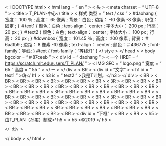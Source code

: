 <！DOCTYPE html>
< html  lang = “ en ” >
< 头 >
    < meta  charset = “ UTF-8 ” >
    < title > T_PLAN-中心</ title >
    < 样式 类型 = “ text / css ” >
        #daohang {
            宽度： 100 ％ ; 高度： 65 像素 ; 背景：白色 ; 边距： -10 像素  -8 像素 ; 职位：固定 ;
        }
        ＃text1 {
            颜色：白色 ; text-align： center ; 字体大小： 200 px ; 行高： 20 px ;
        }
        ＃text2 {
            颜色：白色 ; text-align： center ; 字体大小： 100 px ; 行高： 20 px ;
        }
        #downbox {
            宽度： 101.45 ％ ; 高度： 200 像素 ; 背景：＃6aa1b9 ; 边距： 8 像素  -10 像素 ; text-align： center ; 颜色：＃436775 ; font-family：等线;
        }
        #text { font-family：“等线灯” }
    </ style >
</ head >
< body  bgcolor = “＃87ceeb ” >
    < div  id = “ daohang ” >
       < 一个 HREF = “ https://scratch.mit.edu/users/T_PLAN/ ” > < IMG  SRC = “ logo.png ”     宽度 = “ 65 ” 高度 = “ 55 ” > </ 一 >
    </ div >
    < BR >
    < div  id = “文字” >
        < h1  id = “ text1 ” >嗨</ h1 >
        < h3  id = “ text2 ” >我是T计划。</ h3 >
    </ div >
    < BR > < BR > < BR > < BR > < BR > < BR > < BR > < BR > < BR > < BR > < BR > < BR > < BR > < BR > < BR > < BR > < BR >
    < BR > < BR > < BR > < BR > < BR > < BR > < BR > < BR > < BR > < BR > < BR > < BR > < BR > < BR > < BR > < BR > < BR >
    < BR > < BR > < BR > < BR > < BR > < BR > < BR > < BR > < BR > < BR > < BR > < BR > < BR > < BR > < BR > < BR > < BR >
    < BR > < BR > < BR > < BR > < BR > < BR > < BR > < BR > < BR > < BR > < BR > < BR > < BR > < BR > < BR > < BR > < BR >
    < div  id = “下框” >
        < BR > < BR >
        < h5 >由T_PLAN（孙玺）制成</ h5 >
        < h5 >©2019 </ h5 >

    </ div >
</ body >
</ html >
